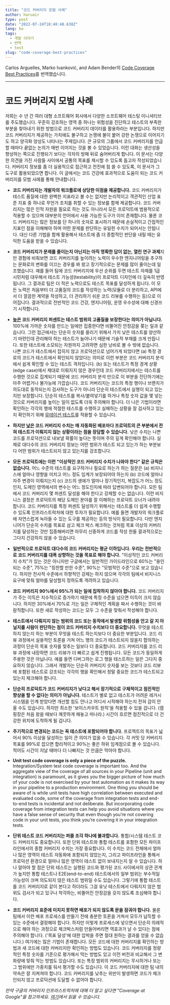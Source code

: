 ```yaml
---
title: "코드 커버리지 모범 사례"
author: haruair
type: post
date: "2022-07-24T18:48:48.638Z"
lang: ko
tags:
  - 개발 이야기
  - 번역
  - test
slug: "code-coverage-best-practices"
---
```


Carlos Arguelles, Marko Ivanković, and Adam Bender의 [Code Coverage Best Practices](https://testing.googleblog.com/2020/08/code-coverage-best-practices.html)를 번역했습니다.

---

# 코드 커버리지 모범 사례

저희는 수 년 간 여러 대형 소프트웨어 회사에서 다양한 소프트웨어 테스팅 이니셔티브를 주도했습니다. 꾸준히 강조하는 영역 중 하나는 위험성을 진단하고 테스트의 부족한 부분을 찾아내기 위한 방법으로 코드 커버리지 데이터를 활용하라는 부분입니다. 하지만 코드 커버리지가 제공하는 가치에도 불구하고 논쟁에 불이 붙어 강한 논쟁으로 이어지기도 하고 양극화 양상도 나타나는 주제입니다. 큰 규모의 그룹에서 코드 커버리지를 언급할 때마다 끝없는 논의가 매번 이어지는 것을 볼 수 있었습니다. 이런 대화는 생산성을 향상하는 쪽으로 진행되기 보다는 각자의 방패 뒤로 숨어버리게 합니다. 이 문서는 다양한 의견을 가진 사람들 사이에서 공통의 목표를 제시할 수 있도록 돕고자 작성되었습니다. 커버리지 정보를 좀 더 실용적으로 접근하고 전진에 힘 쓸 수 있도록, 이 문서가 그 도구로 활용되었으면 합니다. 이 글에서는 코드 건강에 효과적으로 도움이 되는 코드 커버리지를 모범 사례를 통해 안내합니다.

- **코드 커버리지는 개발자의 워크플로에 상당한 이점을 제공합니다.** 코드 커버리지가 테스트 품질에 대한 완벽한 지표라고 볼 수는 없지만 논리적이고 객관적인 산업 표준 지표 중 하나로 무언가 조치를 취할 수 있는 정보를 함께 제공합니다. 코드 커버리지는 많은 인적 자원을 필요로 하는 것도 아니라서 모든 프로덕트에 범용적으로 적용할 수 있으며 대부분의 언어에서 사용 가능한 도구가 이미 존재합니다. 물론 코드 커버리지는 많은 정보를 단 하나의 숫자로 표시하기 때문에 손실적이고 간접적인 지표인 점을 이해해야 하며 어떤 문제를 판단하는 유일한 수치가 되어서는 안됩니다. 대신 다른 기법을 함께 활용해서 테스트에 좀 더 종합적인 판단을 내릴 때는 유익한 도움을 받을 수 있습니다.

- **코드 커버리지가 문제를 줄이는지 아닌지는 아직 명확한 답이 없는, 열린 연구 과제**지만 경험에 비춰보면 코드 커버리지를 높이려는 노력이 우수한 엔지니어링을 추구하는 문화로의 변화를 이끄는 경우를 봐 왔고 장기적으로는 문제를 많이 줄이는데 일조했습니다. 예를 들어 팀에 코드 커버리지에 우선 순위를 두면 테스트 자체를 1급 시민처럼 대우해서 테스트 가능성(testability)이 프로덕트 디자인에 더 깊숙히 반영됩니다. 그 결과로 팀은 더 적은 노력으로도 테스트 목표를 달성하게 됩니다. 이 모든 노력은 처음부터 더 고품질의 코드를 작성하는 노력(모듈로 더 분리하고, API에서 더 깔끔한 계약을 작성하고, 더 관리하기 쉬운 코드 리뷰를 수행하는 등)으로 이어집니다. 결과적으로 전반적인 코드 건강, 엔지니어링, 운영 우수성에 대해 신경쓰기 시작합니다.

- **<u>높은</u> 코드 커버리지 퍼센트는 테스트 범위의 고품질을 보장한다는 의미가 아닙니다.** 100%에 가까운 숫자를 만드는 일에만 집중한다면 비뚤어진 안정감을 쫒는 일과 같습니다. 그런 접근에서는 단순히 숫자를 올리기 위해서 가치 낮은 테스트를 양산하기 마련인데 관리해야 하는 테스트가 늘어나기 때문에 기술적 부채를 크게 만듭니다. 또한 테스트에 소모되는 자원까지 고려하면 심한 낭비로 볼 수 밖에 없습니다. 나쁜 코드가 테스트에서 잡히지 않고 프로덕션으로 넘어가게 되었다면 (a) 특정 경로의 코드가 테스트에서 확인되지 않았다는 의미로 이런 부분은 코드 커버리지 분석에서 쉽게 확인할 수 있는 테스트 격차입니다. (b) 또는 테스트가 특정 경계 상황(edge case)에서 제대로 이뤄지지 않은 경우인데 코드 커버리지에서는 테스트를 수행한 것으로 집계되기 때문에 코드 커버리지 분석 만으로 이 부분을 진단하기에는 아주 어렵거나 불가능에 가깝습니다. 코드 커버리지는 코드의 특정 행이나 브랜치가 의도대로 동작되는지 검사하는 도구가 아니라 단순히 테스트에서 실행이 되고 있는지만 보장합니다. 단순히 테스트를 복사/붙여넣기를 하거나 특정 숫자 값을 몇 넣는 것으로 커버리지를 높이는 일이 없도록 더욱 주의해야 합니다. 더 나은 기법이라면 확인하는 각각의 행에 적절한 테스트를 수행하고 실패하는 상황을 잘 검사하고 있는지 확인하기 위해 [뮤테이션 테스트](https://research.google/pubs/pub46584/)를 적용할 수 있습니다.

- **하지만 <u>낮은</u> 코드 커버리지 수치는 매 자동화된 배포마다 프로덕트의 큰 부분에서 전혀 테스트가 이뤄지지 않는 상황이라는 점을 장담할 수 있습니다.** 낮은 수치는 나쁜 코드를 프로덕션으로 내보낼 확률이 높다는 뜻이며 주의 깊게 확인해야 합니다. 실제로 대다수의 코드 커버리지 정보는 어떤 범위가 테스트 되고 있는가 하는 부분보다 어떤 범위가 테스트되지 않고 있는지를 강조합니다.

- **모든 프로덕트에는 이런 "이상적인 코드 커버리지 수치가 나와야 한다" 같은 규칙은 없습니다.** 어느 수준의 테스트를 요구하거나 필요로 하는가 하는 질문은 (a) 비지니스에 얼마나 영향을 미치고 어느 정도 임계가 보장되어야 하는지 (b) 코드에 얼마나 자주 변경이 이뤄지는지 (c) 코드의 생애가 얼마나 장기적인지, 복잡도가 어느 정도인지, 도메인 영역에서의 변수는 어느 정도인지에 따라 답변되어야 합니다. 모든 팀에서 코드 커버리지 몇 퍼센트 달성을 해야 한다고 강제할 수는 없습니다. 이런 비지니스 결정은 프로덕트의 해당 도메인 분야를 잘 이해하는 프로덕트 오너가 내려야 합니다. 코드 커버리지를 특정 퍼센트 달성하기 위해서는 테스트를 더 쉽게 수행할 수 있도록 인프라스트럭처에 대한 투자가 필요합니다. 예를 들면 개발자의 워크플로에 자연스럽게 녹아들 수 있는 도구를 제공하는 등의 방식이 필요합니다. 다만 엔지니어가 단순히 수치를 목표로 삼고 체크 박스 체크하는 것처럼 목표 이상의 커버리지를 달성하는 것만 집중해버리면 아무리 신중하게 코드를 작성 한들 결과적으로는 그다지 건강하지 않을 수 있습니다.

- **일반적으로 프로덕트 대다수의 코드 커버리지는 평균 이하입니다. 우리는 전반적으로 코드 커버리지를 대폭 상향하는 것을 목표로 해야 합니다.** "이상적인 코드 커버리지 수치"가 있는 것은 아니지만 구글에서는 일반적인 가이드라인으로 60%는 "용인되는 수준", 75%는 "칭찬할 만한 수준", 90%는 "모범적인 수준"으로 보고 있습니다. 하지만 전사적 수준에서 하향적인 강제는 하지 않으며 각각의 팀에서 비지니스 요구에 맞춰 얼마를 달성할지 정하도록 격려하고 있습니다.

- **코드 커버리지 90%에서 95%가 되는 일에 집착하지 않아야 합니다.** 코드 커버리지가 주는 이득은 지수적으로 증가하기 때문에 특정 수준을 넘으면 이득이 크지 않습니다. 하지만 30%에서 70%로 가는 일은 구체적인 계획을 짜서 수행하는 것이 바람직합니다. 또한 새로 작성하는 코드는 모두 그 수준을 맞춰서 작성해야 합니다.

- **테스트에서 다뤄지지 않는 범위의 코드 또는 동작에서 발생할 위험성을 안고 갈 지 아닐지를 사람이 판단하는 점이 코드 커버리지 수치보다 더 중요합니다.** 무엇을 테스트하지 않는지 하는 부분이 무엇을 테스트 하는지보다 더 중요한 부분입니다. 코드 리뷰 과정에서 실용적인 토론을 거쳐 어느 행의 코드가 테스트되지 않을지 합의하는 과정이 단순히 목표 숫자를 맞추는 일보다 더 중요합니다. 코드 커버리지를 코드 리뷰 과정에 내장하면 코드 리뷰가 더 빠르고 쉽게 진행됩니다. 모든 코드가 동일하게 주용한 것은 아닙니다. 예를 들면 디버그하는 로그 행을 테스트하는 일은 그다지 중요하지 않습니다. 그래서 개발자는 단순히 커버리지 숫자를 보는 것보다 코드 리뷰에 포함된 테스트로 강조되는 각각의 행을 확인해서 정말 중요한 코드가 테스트되고 있는지 체크해야 합니다.

- **단순히 프로덕트가 코드 커버리지가 낮다고 해서 장기적으로 구체적이고 점진적인 향상을 할 수 없다는 의미가 아닙니다.** 테스트가 별로 없고 테스트가 어려운 레거시 시스템을 인계 받았다면 개선할 힘도 안나고 어디서 시작해야 하는지 전혀 감이 안올 수도 있습니다. 하지만 최소한 '보이스카우트 원칙'을 적용할 수 있을 겁니다. (캠핑장은 처음 왔을 때보다 깨끗하게 해놓고 떠나라.) 시간이 흐르면 점진적으로 더 건강한 위치에 도착하게 될 겁니다.

- **주기적으로 변경되는 코드는 꼭 테스트에 포함되어야 합니다.** 프로젝트의 목표가 넓어서 90% 이상을 달성하는 일이 큰 의미가 없을 수 있습니다. 각 커밋 당 커버리지 목표를 99%로 잡으면 합리적이고 90%는 좋은 하위 임계점으로 볼 수 있습니다. 적어도 시간이 지날 때마다 더 나빠지는 것 만큼은 막아야 합니다.

- **Unit test code coverage is only a piece of the puzzle.** Integration/System test code coverage is important too. And the aggregate view of the coverage of all sources in your Pipeline (unit and integration) is paramount, as it gives you the bigger picture of how much of your code is not exercised by your test automation as it makes its way in your pipeline to a production environment. One thing you should be aware of is while unit tests have high correlation between executed and evaluated code, some of the coverage from integration tests and end-to-end tests is incidental and not deliberate. But incorporating code coverage from integration tests can help you avoid situations where you have a false sense of security that even though you’re not covering code in your unit tests, you think you’re covering it in your integration tests.

- **단위 테스트 코드 커버리지는 퍼즐 조각 하나에 불과합니다.** 통합/시스템 테스트 코드 커버리지도 중요합니다. 또한 단위 테스트와 통합 테스트를 포함한 모든 파이프라인에서의 종합 커버리지 수치는 가장 중요합니다. 이 수치는 코드 전체에서 얼마나 많은 영역이 테스트 자동화에 포함되지 않았는지, 그리고 파이프라인을 통해서 프로덕션 환경으로 얼마나 많은 영역이 테스트 없이 보내지는지 알 수 있습니다. 하나 알아야 할 점은 단위 테스트는 실행된 코드와 평가된 코드 사이에서의 상관 관계가 높지만 통합 테스트나 E2E(end-to-end) 테스트에서의 일부 범위는 부수적일 가능성이 크며 의도되지 않은 테스트 범위일 수도 있습니다. 그렇기에 통합 테스트를 코드 커버리지로 같이 본다고 하더라도 그걸 유닛 테스트에서 다뤄지지 않은 범위도 검사가 되고 있구나 착각하는, 비뚤어진 안정감을 갖지 않도록 조심해야 합니다.

- **코드 커버리지 표준에 미치지 못하면 배포가 되지 않도록 문을 잠궈야 합니다.** 물론 팀에서 이런 배포 프로세스를 만들기 전에 충분한 토론을 거쳐서 모두가 납득할 수 있는 수준에서 결정해야 합니다. 하지만 이렇게 프로세스에 넣으면서 단순히 의례적으로 해야 하는 과정으로 체크박스처럼 만들어버리면 역효과가 날 수 있다는 점에 주의해야 합니다. ('목표 달성'에 대한 압박을 주면 절대 원하는 결과를 얻을 수 없습니다.) 여기에는 많은 기법이 존재합니다. 모든 코드에 대한 커버리지를 확인하는 방법과 새 코드에 대한 커버리지만 확인하는 방법도 있습니다. 코드 커버리지를 정량적인 특정 숫자를 기준으로 평가해서 막는 방법도 있고 이전 버전과 비교해서 그 변화량에 맞춰 막는 방법도 있습니다. 또는 특정 범위의 커버리지는 무시하거나 또는 그 범위에만 가중치를 둬서 평가할 수도 있습니다. 이 코드 커버리지에 대한 팀 내의 약속은 잘 지켜져야 합니다. 코드 커버리지를 낮추는 위반이 발생하면 코드가 체크인되지 않고 프로덕션에 도달할 수 없어야 합니다.

_만약 구글의 커버리지 인프라스트럭처에 대해 더 알고 싶다면 "Coverage at Google"을 참고하세요. [여기](https://research.google/pubs/pub48413/)에서 읽을 수 있습니다._